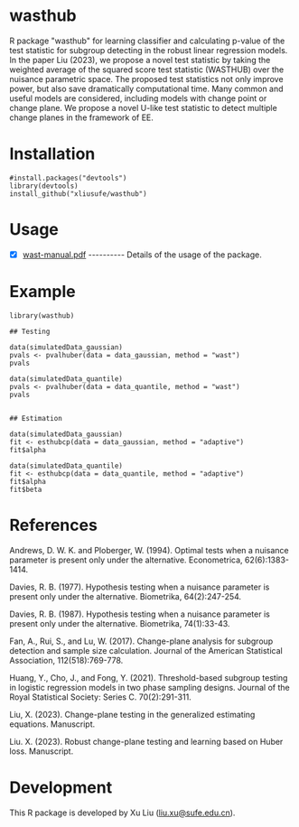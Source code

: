 # wasthub
R package "wasthub" for learning classifier and calculating p-value of the test statistic for subgroup detecting in the robust linear regression models. In the paper Liu (2023), we propose a novel test statistic by taking the weighted average of the squared score test statistic (WASTHUB) over the nuisance parametric space. The proposed test statistics not only improve power, but also save dramatically computational time. Many common and useful models are considered, including models with change point or change plane. We propose a novel U-like test statistic to detect multiple change planes in the framework of EE.

# Installation

    #install.packages("devtools")
    library(devtools)
    install_github("xliusufe/wasthub")

# Usage

   - [x] [wast-manual.pdf](https://github.com/xliusufe/wasthub/blob/master/inst/wasthub-manual.pdf) ---------- Details of the usage of the package.
# Example
    library(wasthub)

    ## Testing

    data(simulatedData_gaussian)
    pvals <- pvalhuber(data = data_gaussian, method = "wast")
    pvals

    data(simulatedData_quantile)
    pvals <- pvalhuber(data = data_quantile, method = "wast")
    pvals


    ## Estimation

    data(simulatedData_gaussian)
    fit <- esthubcp(data = data_gaussian, method = "adaptive")
    fit$alpha

    data(simulatedData_quantile)
    fit <- esthubcp(data = data_quantile, method = "adaptive")
    fit$alpha
    fit$beta

# References
Andrews, D. W. K. and Ploberger, W. (1994). Optimal tests when a nuisance parameter is
present only under the alternative. Econometrica, 62(6):1383-1414.

Davies, R. B. (1977). Hypothesis testing when a nuisance parameter is present only under the
alternative. Biometrika, 64(2):247-254.

Davies, R. B. (1987). Hypothesis testing when a nuisance parameter is present only under the
alternative. Biometrika, 74(1):33-43.

Fan, A., Rui, S., and Lu, W. (2017). Change-plane analysis for subgroup detection and sample
size calculation. Journal of the American Statistical Association, 112(518):769-778.

Huang, Y., Cho, J., and Fong, Y. (2021). Threshold-based subgroup testing in logistic regression
models in two phase sampling designs. Journal of the Royal Statistical Society: Series C. 70(2):291-311.

Liu, X. (2023). Change-plane testing in the generalized estimating equations. Manuscript.

Liu. X. (2023). Robust change-plane testing and learning based on Huber loss. Manuscript.

# Development
This R package is developed by Xu Liu (liu.xu@sufe.edu.cn).
